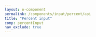 ```yaml
---
layout: o-component
permalink: /components/input/percent/api
title: "Percent input"
comp: percentInput
nav_exclude: true
---
```

